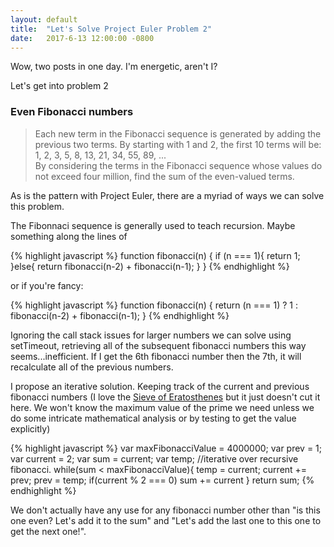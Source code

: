 ```yaml
---
layout: default
title:  "Let's Solve Project Euler Problem 2"
date:   2017-6-13 12:00:00 -0800
---
```

Wow, two posts in one day. I'm energetic, aren't I?

Let's get into problem 2

### Even Fibonacci numbers
>Each new term in the Fibonacci sequence is generated by adding the previous two terms. By starting with 1 and 2, the first 10 terms will be:<br/>
1, 2, 3, 5, 8, 13, 21, 34, 55, 89, ...<br/>
By considering the terms in the Fibonacci sequence whose values do not exceed four million, find the sum of the even-valued terms.

As is the pattern with Project Euler, there are a myriad of ways we can solve this problem.

The Fibonnaci sequence is generally used to teach recursion. Maybe something along the lines of

{% highlight javascript %}
  function fibonacci(n) {
     if (n === 1){
       return 1;
     }else{
       return fibonacci(n-2) + fibonacci(n-1);
     }
  }
{% endhighlight %}

or if you're fancy:

{% highlight javascript %}
  function fibonacci(n) {
    return (n === 1) ? 1 : fibonacci(n-2) + fibonacci(n-1);
  }
{% endhighlight %}

Ignoring the call stack issues for larger numbers we can solve using setTimeout, retrieving all of the subsequent fibonacci numbers this way seems...inefficient. If I get the 6th fibonacci number then the 7th, it will recalculate all of the previous numbers.

I propose an iterative solution. Keeping track of the current and previous fibonacci numbers (I love the [Sieve of Eratosthenes](https://en.wikipedia.org/wiki/Sieve_of_Eratosthenes) but it just doesn't cut it here. We won't know the maximum value of the prime we need unless we do some intricate mathematical analysis or by testing to get the value explicitly)

{% highlight javascript %}
  var maxFibonacciValue = 4000000;
  var prev = 1;
  var current = 2;
  var sum = current;
  var temp;
  //iterative over recursive fibonacci.
  while(sum < maxFibonacciValue){
    temp = current;
    current += prev;
    prev = temp;
    if(current % 2 === 0)
      sum += current
  }
  return sum;
{% endhighlight %}

We don't actually have any use for any fibonacci number other than "is this one even? Let's add it to the sum" and "Let's add the last one to this one to get the next one!".
